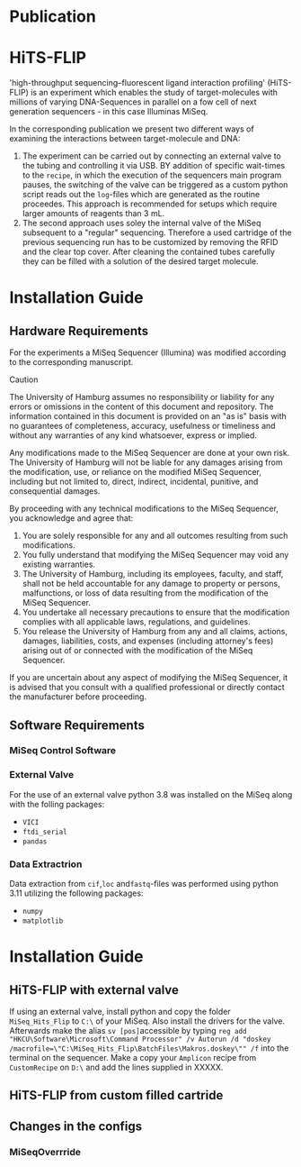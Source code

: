 # Publication 

# HiTS-FLIP
'high-throughput sequencing–fluorescent ligand interaction profiling' (HiTS-FLIP) is an experiment which enables the study of target-molecules with millions of varying DNA-Sequences in parallel on a fow cell of next generation sequencers - in this case Illuminas MiSeq.

In the corresponding publication we present two different ways of examining the interactions between target-molecule and DNA:
1. The experiment can be carried out by connecting an external valve to the tubing and controlling it via USB. BY addition of specific wait-times to the `recipe`, in which the execution of the sequencers main program pauses, the switching of the valve can be triggered as a custom python script reads out the `log`-files which are generated as the routine proceedes. This approach is recommended for setups which require larger amounts of reagents than 3 mL.
2. The second approach uses soley the internal valve of the MiSeq subsequent to a "regular" sequencing. Therefore a used cartridge of the previous sequencing run has to be customized by removing the RFID and the clear top cover. After cleaning the contained tubes carefully they can be filled with a solution of the desired target molecule.

# Installation Guide
## Hardware Requirements
For the experiments a MiSeq Sequencer (Illumina) was modified according to the corresponding manuscript. 

> [!CAUTION] 
> The University of Hamburg assumes no responsibility or liability for any errors or omissions in the content of this document and repository. The information contained in this document is provided on an "as is" basis with no guarantees of completeness, accuracy,  usefulness or timeliness and without any warranties of any kind whatsoever, express or implied. 
> 
> Any modifications made to the MiSeq Sequencer are done at your own risk. The University of Hamburg will not be liable for any damages arising from the modification, use, or reliance on the modified MiSeq Sequencer, including but not limited to, direct, indirect, incidental, punitive, and consequential damages.
>
> By proceeding with any technical modifications to the MiSeq Sequencer, you acknowledge and agree that:
>
> 1. You are solely responsible for any and all outcomes resulting from such modifications.
> 2. You fully understand that modifying the MiSeq Sequencer may void any existing warranties.
> 3. The University of Hamburg, including its employees, faculty, and staff, shall not be held accountable for any damage to property or persons, malfunctions, or loss of data resulting from the modification of the MiSeq Sequencer.
> 4. You undertake all necessary precautions to ensure that the modification complies with all applicable laws, regulations, and guidelines.
> 5. You release the University of Hamburg from any and all claims, actions, damages, liabilities, costs, and expenses (including attorney's fees) arising out of or connected with the modification of the MiSeq Sequencer.
>
> If you are uncertain about any aspect of modifying the MiSeq Sequencer, it is advised that you consult with a qualified professional or directly contact the manufacturer before proceeding.

## Software Requirements
### MiSeq Control Software 
### External Valve
For the use of an external valve python 3.8 was installed on the MiSeq along with the folling packages:
- `VICI`
- `ftdi_serial`
- `pandas`

### Data Extractrion
Data extraction from `cif`,`loc` and`fastq`-files was performed using python 3.11 utilizing the following packages:
- `numpy`
- `matplotlib`


# Installation Guide
## HiTS-FLIP with external valve
If using an external valve, install python and copy the folder `MiSeq_Hits_Flip` to `C:\` of your MiSeq. Also install the drivers for the valve. Afterwards make the alias `sv [pos]`accessible by typing 
`reg add "HKCU\Software\Microsoft\Command Processor" /v Autorun /d "doskey /macrofile=\"C:\MiSeq_Hits_Flip\BatchFiles\Makros.doskey\"" /f`
into the terminal on the sequencer. 
Make a copy your `Amplicon` recipe from `CustomRecipe` on `D:\` and add the lines supplied in XXXXX.

## HiTS-FLIP from custom filled cartride

## Changes in the configs

### MiSeqOverrride

